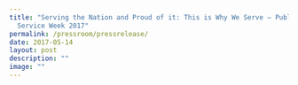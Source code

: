```yaml
---
title: "Serving the Nation and Proud of it: This is Why We Serve – Public
  Service Week 2017"
permalink: /pressroom/pressrelease/
date: 2017-05-14
layout: post
description: ""
image: ""
---
```

